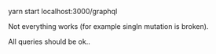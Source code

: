 yarn start
localhost:3000/graphql

Not everything works (for example singIn mutation is broken).

All queries should be ok..
